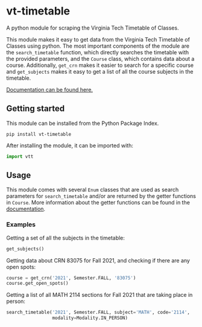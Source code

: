 # vt-timetable

A python module for scraping the Virginia Tech Timetable of Classes.

This module makes it easy to get data from the Virginia Tech Timetable of
Classes using python. The most important components of the module are the
`search_timetable` function, which directly searches the timetable with the
provided parameters, and the `Course` class, which contains data about a
course. Additionally, `get_crn` makes it easier to search for a specific course
and `get_subjects` makes it easy to get a list of all the course subjects in
the timetable.

[Documentation can be found here.](https://leodiperna.com/projects/vt-timetable/documentation)

## Getting started

This module can be installed from the Python Package Index.

```console
pip install vt-timetable
```

After installing the module, it can be imported with:

```python
import vtt
```

## Usage

This module comes with several `Enum` classes that are used as search
parameters for `search_timetable` and/or are returned by the getter functions
in `Course`. More information about the getter functions can be found in the
[documentation](https://leodiperna.com/projects/vt-timetable/documentation).

### Examples

Getting a set of all the subjects in the timetable:

```python
get_subjects()
```

Getting data about CRN 83075 for Fall 2021, and checking if there are any open
spots:

```python
course = get_crn('2021', Semester.FALL, '83075')
course.get_open_spots()
```

Getting a list of all MATH 2114 sections for Fall 2021 that are taking place in
person:

```python
search_timetable('2021', Semester.FALL, subject='MATH', code='2114',
                 modality=Modality.IN_PERSON)
```